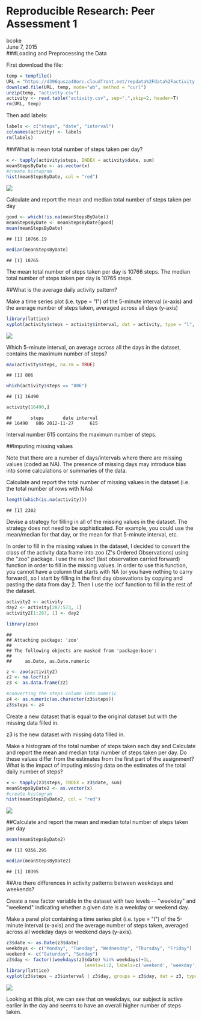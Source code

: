 # Reproducible Research: Peer Assessment 1
bcoke  
June 7, 2015  
###Loading and Preprocessing the Data

First download the file:

```r
temp = tempfile()
URL = "https://d396qusza40orc.cloudfront.net/repdata%2Fdata%2Factivity.zip"
download.file(URL, temp, mode="wb", method = "curl")
unzip(temp, "activity.csv")
activity <- read.table("activity.csv", sep=",",skip=2, header=T)
rm(URL, temp)
```

Then add labels:

```r
labels <- c("steps", "date", "interval")
colnames(activity) <- labels
rm(labels)
```

###What is mean total number of steps taken per day?


```r
x <- tapply(activity$steps, INDEX = activity$date, sum)
meanStepsByDate <- as.vector(x)
#create histogram
hist(meanStepsByDate, col = "red")
```

![](PA1_template_files/figure-html/unnamed-chunk-3-1.png) 

Calculate and report the mean and median total number of steps taken per day


```r
good <- which(!is.na(meanStepsByDate))
meanStepsByDate <- meanStepsByDate[good]
mean(meanStepsByDate)
```

```
## [1] 10766.19
```

```r
median(meanStepsByDate)
```

```
## [1] 10765
```

The mean total number of steps taken per day is 10766 steps.
The median total number of steps taken per day is 10765 steps.

##What is the average daily activity pattern?

Make a time series plot (i.e. type = "l") of the 5-minute interval (x-axis) and the average number of steps taken, averaged across all days (y-axis)


```r
library(lattice)
xyplot(activity$steps ~ activity$interval, dat = activity, type = "l", xlab = "Interval", ylab = "Number of Steps")
```

![](PA1_template_files/figure-html/unnamed-chunk-5-1.png) 

Which 5-minute interval, on average across all the days in the dataset, contains the maximum number of steps?


```r
max(activity$steps, na.rm = TRUE)
```

```
## [1] 806
```

```r
which(activity$steps == "806")
```

```
## [1] 16490
```

```r
activity[16490,]
```

```
##       steps       date interval
## 16490   806 2012-11-27      615
```

Interval number 615 contains the maximum number of steps. 

##Imputing missing values

Note that there are a number of days/intervals where there are missing values (coded as NA). The presence of missing days may introduce bias into some calculations or summaries of the data.

Calculate and report the total number of missing values in the dataset (i.e. the total number of rows with NAs)


```r
length(which(is.na(activity)))
```

```
## [1] 2302
```

Devise a strategy for filling in all of the missing values in the dataset. The strategy does not need to be sophisticated. For example, you could use the mean/median for that day, or the mean for that 5-minute interval, etc.

In order to fill in the missing values in the dataset, I decided to convert the class of the activity data frame into zoo (Z's Ordered Observations) using the "zoo" package. I use the na.locf (last observation carried forward) function in order to fill in the missing values. In order to use this function, you cannot have a column that starts with NA (or you have nothing to carry forward), so I start by filling in the first day obsevations by copying and pasting the data from day 2. Then I use the locf function to fill in the rest of the dataset.



```r
activity2 <- activity
day2 <- activity[287:573, 1]
activity2[1:287, 1] <- day2

library(zoo)
```

```
## 
## Attaching package: 'zoo'
## 
## The following objects are masked from 'package:base':
## 
##     as.Date, as.Date.numeric
```

```r
z <- zoo(activity2)
z2 <- na.locf(z)
z3 <- as.data.frame(z2)

#converting the steps column into numeric
z4 <- as.numeric(as.character(z3$steps))
z3$steps <- z4
```


Create a new dataset that is equal to the original dataset but with the missing data filled in.

z3 is the new dataset with missing data filled in.

Make a histogram of the total number of steps taken each day and Calculate and report the mean and median total number of steps taken per day. Do these values differ from the estimates from the first part of the assignment? What is the impact of imputing missing data on the estimates of the total daily number of steps?


```r
x <- tapply(z3$steps, INDEX = z3$date, sum)
meanStepsByDate2 <- as.vector(x)
#create histogram
hist(meanStepsByDate2, col = "red")
```

![](PA1_template_files/figure-html/unnamed-chunk-9-1.png) 

##Calculate and report the mean and median total number of steps taken per day


```r
mean(meanStepsByDate2)
```

```
## [1] 9356.295
```

```r
median(meanStepsByDate2)
```

```
## [1] 10395
```


##Are there differences in activity patterns between weekdays and weekends?

Create a new factor variable in the dataset with two levels -- "weekday" and "weekend" indicating whether a given date is a weekday or weekend day.

Make a panel plot containing a time series plot (i.e. type = "l") of the 5-minute interval (x-axis) and the average number of steps taken, averaged across all weekday days or weekend days (y-axis).


```r
z3$date <- as.Date(z3$date)
weekdays <- c("Monday", "Tuesday", "Wednesday", "Thursday", "Friday")
weekend <- c("Saturday", "Sunday")
z3$day <- factor((weekdays(z3$date) %in% weekdays)+1L,
                             levels=1:2, labels=c('weekend', 'weekday'))
library(lattice)
xyplot(z3$steps ~ z3$interval | z3$day, groups = z3$day, dat = z3, type = "l", layout = c(1,2), xlab = "Interval", ylab = "Number of Steps")
```

![](PA1_template_files/figure-html/unnamed-chunk-11-1.png) 


Looking at this plot, we can see that on weekdays, our subject is active earlier in the day and seems to have an overall higher number of steps taken.
